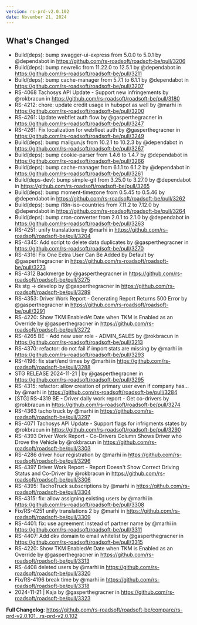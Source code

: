 ```yaml
---
version: rs-prd-v2.0.102
date: November 21, 2024
---
```


## What's Changed
* Build(deps): bump swagger-ui-express from 5.0.0 to 5.0.1 by @dependabot in https://github.com/rs-roadsoft/roadsoft-be/pull/3206
* Build(deps): bump newrelic from 11.22.0 to 12.5.1 by @dependabot in https://github.com/rs-roadsoft/roadsoft-be/pull/3211
* Build(deps): bump cache-manager from 5.7.1 to 6.1.1 by @dependabot in https://github.com/rs-roadsoft/roadsoft-be/pull/3207
* RS-4068 Tachosys API Update - Support new infringements by @rokbracun in https://github.com/rs-roadsoft/roadsoft-be/pull/3180
* RS-4212: chore: update credit usage in hubspot as well by @marhi in https://github.com/rs-roadsoft/roadsoft-be/pull/3200
* RS-4261: Update webflet auth flow by @gasperthegracner in https://github.com/rs-roadsoft/roadsoft-be/pull/3247
* RS-4261: Fix localization for webfleet auth by @gasperthegracner in https://github.com/rs-roadsoft/roadsoft-be/pull/3249
* Build(deps): bump mailgun.js from 10.2.1 to 10.2.3 by @dependabot in https://github.com/rs-roadsoft/roadsoft-be/pull/3267
* Build(deps): bump cookie-parser from 1.4.6 to 1.4.7 by @dependabot in https://github.com/rs-roadsoft/roadsoft-be/pull/3266
* Build(deps): bump cache-manager from 6.1.1 to 6.1.2 by @dependabot in https://github.com/rs-roadsoft/roadsoft-be/pull/3261
* Build(deps-dev): bump simple-git from 3.25.0 to 3.27.0 by @dependabot in https://github.com/rs-roadsoft/roadsoft-be/pull/3265
* Build(deps): bump moment-timezone from 0.5.45 to 0.5.46 by @dependabot in https://github.com/rs-roadsoft/roadsoft-be/pull/3262
* Build(deps): bump i18n-iso-countries from 7.11.2 to 7.12.0 by @dependabot in https://github.com/rs-roadsoft/roadsoft-be/pull/3264
* Build(deps): bump cron-converter from 2.0.1 to 2.1.0 by @dependabot in https://github.com/rs-roadsoft/roadsoft-be/pull/3263
* RS-4251: unify translations by @marhi in https://github.com/rs-roadsoft/roadsoft-be/pull/3204
* RS-4345: Add script to delete data duplicates by @gasperthegracner in https://github.com/rs-roadsoft/roadsoft-be/pull/3270
* RS-4316: Fix One Extra User Can Be Added by Default by @gasperthegracner in https://github.com/rs-roadsoft/roadsoft-be/pull/3273
* RS-4312 Backmerge by @gasperthegracner in https://github.com/rs-roadsoft/roadsoft-be/pull/3275
* Rs stg -> develop by @gasperthegracner in https://github.com/rs-roadsoft/roadsoft-be/pull/3289
* RS-4353: Driver Work Report - Generating Report Returns 500 Error by @gasperthegracner in https://github.com/rs-roadsoft/roadsoft-be/pull/3291
* RS-4220: Show TKM EnabledAt Date when TKM is Enabled as an Override by @gasperthegracner in https://github.com/rs-roadsoft/roadsoft-be/pull/3272
* RS-4265 BE - Add new user role - ADMIN_SALES by @rokbracun in https://github.com/rs-roadsoft/roadsoft-be/pull/3213
* RS-4370: refactor: do not fail if import stats are missing by @marhi in https://github.com/rs-roadsoft/roadsoft-be/pull/3293
* RS-4196: fix start/end times by @marhi in https://github.com/rs-roadsoft/roadsoft-be/pull/3288
* STG RELEASE 2024-11-21 | by @gasperthegracner in https://github.com/rs-roadsoft/roadsoft-be/pull/3295
* RS-4315: refactor: allow creation of primary user even if company has… by @marhi in https://github.com/rs-roadsoft/roadsoft-be/pull/3284
* [STG] RS-4319 BE - Driver daily work report - Get co-drivers by @rokbracun in https://github.com/rs-roadsoft/roadsoft-be/pull/3274
* RS-4363 tacho truck by @marhi in https://github.com/rs-roadsoft/roadsoft-be/pull/3297
* RS-4071 Tachosys API Update - Support flags for infrigments states by @rokbracun in https://github.com/rs-roadsoft/roadsoft-be/pull/3290
* RS-4393 Driver Work Report - Co-Drivers Column Shows Driver who Drove the Vehicle by @rokbracun in https://github.com/rs-roadsoft/roadsoft-be/pull/3303
* RS-4286 driver hour registration by @marhi in https://github.com/rs-roadsoft/roadsoft-be/pull/3296
* RS-4397 Driver Work Report - Report Doesn't Show Correct Driving Status and Co-Driver by @rokbracun in https://github.com/rs-roadsoft/roadsoft-be/pull/3306
* RS-4395: TachoTruck subscriptions by @marhi in https://github.com/rs-roadsoft/roadsoft-be/pull/3304
* RS-4315: fix: allow assigning existing users by @marhi in https://github.com/rs-roadsoft/roadsoft-be/pull/3308
* Fix/RS-4251 unify translations 2 by @marhi in https://github.com/rs-roadsoft/roadsoft-be/pull/3309
* RS-4401: fix: use agreement instead of partner name by @marhi in https://github.com/rs-roadsoft/roadsoft-be/pull/3311
* RS-4407: Add dkv domain to email whitelist by @gasperthegracner in https://github.com/rs-roadsoft/roadsoft-be/pull/3315
* RS-4220: Show TKM EnabledAt Date when TKM is Enabled as an Override by @gasperthegracner in https://github.com/rs-roadsoft/roadsoft-be/pull/3313
* RS-4408 deleted users by @marhi in https://github.com/rs-roadsoft/roadsoft-be/pull/3320
* Fix/RS-4196 break time by @marhi in https://github.com/rs-roadsoft/roadsoft-be/pull/3318
* 2024-11-21 | Kaja by @gasperthegracner in https://github.com/rs-roadsoft/roadsoft-be/pull/3323


**Full Changelog**: https://github.com/rs-roadsoft/roadsoft-be/compare/rs-prd-v2.0.101...rs-prd-v2.0.102